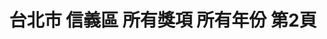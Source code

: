 ---
title: "台北市 信義區 所有獎項 所有年份 第2頁"
description: "台北市 信義區 所有獎項 所有年份 獲獎餐廳 第2頁"
keywords:
  - 美食競賽
  - 台灣美食
  - 美食精選
datePublished: "2025-06-30"
dateModified: "2025-07-06"
city: "台北市"
district: "信義區"
award: "所有獎項"
year: "所有年份"
page: 2
count: 27

restaurants:
  - name: "gubami Social"
    city: "台北市"
    district: "信義區"
    address: "台北市信義區松壽路9號6樓"
    phone: "0227588501"
    geo: "25.036295974206595, 121.56685889903974"
    link: "台北市/信義區/gubami_Social"
    google_map: "https://maps.app.goo.gl/8vemw5RiefZa2FjX9"
    footinder: "https://footinder.com.tw/%E5%8F%B0%E5%8C%97%E5%B8%82%E4%BF%A1%E7%BE%A9%E5%8D%80/168891/"
    award:
    - name: "500盤"
      year: "2024"
  - name: "夜上海 Ye Shanghai (Taipei)"
    city: "台北市"
    district: "信義區"
    address: "台北市信義區松高路19號新光三越5樓"
    phone: "0223450928"
    geo: "25.039788389690152, 121.5665901570069"
    link: "台北市/信義區/夜上海_Ye_Shanghai__Taipei_"
    google_map: "https://maps.app.goo.gl/WiR37A5CQ3nNWNgt7"
    footinder: "https://footinder.com.tw/%E5%8F%B0%E5%8C%97%E5%B8%82%E4%BF%A1%E7%BE%A9%E5%8D%80/148550/"
    award:
    - name: "500盤"
      year: "2024"
  - name: "DE LOIN 德朗火鍋 (信義店)"
    city: "台北市"
    district: "信義區"
    address: "110台北市信義區信義路五段18-1號"
    phone: "0285097598"
    geo: "25.032524366046605, 121.56351717062711"
    link: "台北市/信義區/DE_LOIN_德朗火鍋__信義店_"
    google_map: "https://maps.app.goo.gl/WquLw6ErNFHXikz18"
    footinder: ""
    award:
    - name: "500盤"
      year: "2024"
  - name: "漢來名人坊"
    city: "台北市"
    district: "信義區"
    address: "台北市信義區基隆路一段333號34樓"
    phone: "0227232938"
    geo: "25.034408673671145, 121.56122814947172"
    link: "台北市/信義區/漢來名人坊"
    google_map: "https://maps.app.goo.gl/G6gFQewFMnKDhCsSA"
    footinder: "https://footinder.com.tw/%E5%8F%B0%E5%8C%97%E5%B8%82/9094/"
    award:
    - name: "500盤"
      year: "2024"
  - name: "琥珀割烹 Kohaku"
    city: "台北市"
    district: "信義區"
    address: "台北市信義區逸仙路32巷15號1樓"
    phone: "0287863320"
    geo: "25.039912582914482, 121.5627165502999"
    link: "台北市/信義區/琥珀割烹_Kohaku"
    google_map: "https://maps.app.goo.gl/JLfFhzJ3cLJhZphr5"
    footinder: "https://footinder.com.tw/%e5%8f%b0%e5%8c%97%e5%b8%82%e4%bf%a1%e7%be%a9%e5%8d%80/362142/"
    award:
    - name: "500盤"
      year: "2024"
  - name: "漢堡排 嘉 台北大巨蛋店"
    city: "台北市"
    district: "信義區"
    address: "110台北市信義區忠孝東路四段515號"
    phone: ""
    geo: "25.043061568469355, 121.55932209001746"
    link: "台北市/信義區/漢堡排_嘉_台北大巨蛋店"
    google_map: "https://maps.app.goo.gl/tmLvQZbeiZEngo3m8"
    footinder: ""
    award:
    - name: "500盤"
      year: "2024"
  - name: "心潮飯店"
    city: "台北市"
    district: "信義區"
    address: "台北市信義區忠孝東路五段68號2樓"
    phone: "0227239976"
    geo: "25.040502108778398, 121.56656937574235"
    link: "台北市/信義區/心潮飯店"
    google_map: "https://maps.app.goo.gl/sc5p8KWoJY9GeC2h9"
    footinder: "https://footinder.com.tw/%e5%8f%b0%e5%8c%97%e5%b8%82%e4%bf%a1%e7%be%a9%e5%8d%80/9026/"
    award:
    - name: "500盤"
      year: "2024"
  - name: "川雅"
    city: "台北市"
    district: "信義區"
    address: "台北市信義區松智路17號微風南山46樓"
    phone: "0227220303"
    geo: "25.034280263725563, 121.56687016702816"
    link: "台北市/信義區/川雅"
    google_map: "https://maps.app.goo.gl/DWjnxi15bCxumJUUA"
    footinder: "https://footinder.com.tw/%e5%8f%b0%e5%8c%97%e5%b8%82%e4%bf%a1%e7%be%a9%e5%8d%80/362162/"
    award:
    - name: "500盤"
      year: "2024"
  - name: "雙城雙廚"
    city: "台北市"
    district: "信義區"
    address: "台北市信義區嘉興街175巷2弄8號"
    phone: ""
    geo: "25.02748479024552, 121.55742378606605"
    link: "台北市/信義區/雙城雙廚"
    google_map: "https://maps.app.goo.gl/43WJp92iomFfxDnr9"
    footinder: "https://footinder.com.tw/%E5%8F%B0%E5%8C%97%E5%B8%82%E4%BF%A1%E7%BE%A9%E5%8D%80/362164/"
    award:
    - name: "500盤"
      year: "2024"
---